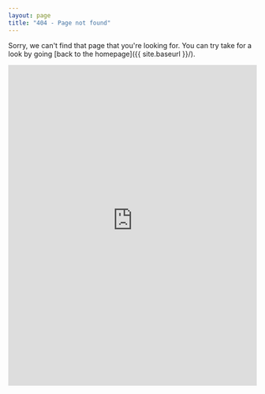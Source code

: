 ```yaml
---
layout: page
title: "404 - Page not found"
---
```


Sorry, we can't find that page that you're looking for. You can try take for a look by going [back to the homepage]({{ site.baseurl }}/).

<iframe src="http://notfound-static.fwebservices.be/404/index.html?&amp;key=c2ae37ac6e9a428baa424d4408ba36e2" width="100%" height="650" frameborder="0"></iframe>
